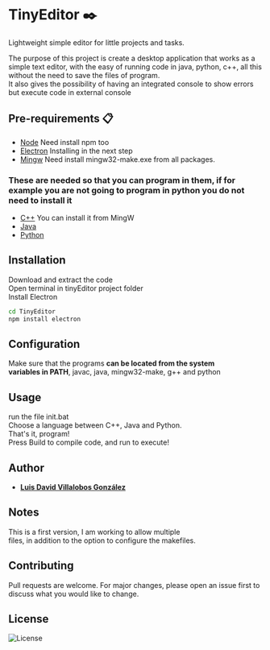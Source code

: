 # TinyEditor ✒️
Lightweight simple editor for little projects and tasks.

The purpose of this project is create a desktop application that works as a simple text editor, 
with the easy of running code in java, python, c++, all this without the need to save the files of program.  
It also gives the possibility of having an integrated console to show errors but execute code in external console

## Pre-requirements 📋
* 	[Node](https://nodejs.org/es/) Need install npm too 
* 	[Electron](https://nodejs.org/es/) Installing in the next step  
* 	[Mingw](https://osdn.net/projects/mingw/releases/) Need install mingw32-make.exe from all packages.
### These are needed so that you can program in them, if for example you are not going to program in python you do not need to install it 
*   [C++](https://osdn.net/projects/mingw/releases/) You can install it from MingW
* 	[Java](https://www.oracle.com/java/technologies/javase-downloads.html)
* 	[Python](https://www.python.org/)


## Installation
Download and extract the code  
Open terminal in tinyEditor project folder  
Install Electron
~~~cmd
cd TinyEditor
npm install electron
~~~

## Configuration
Make sure that the programs **can be located from the system   
variables in PATH**, javac, java, mingw32-make, g++ and python 

## Usage  
run the file init.bat  
Choose a language between C++, Java and Python.  
That's it, program!  
Press Build to compile code, and run to execute!

## Author 
* **[Luis David Villalobos González](https://github.com/DavidVillalobos)** 

## Notes
This is a first version, I am working to allow multiple   
files, in addition to the option to configure the makefiles.  

## Contributing
Pull requests are welcome. For major changes, please open an issue first to discuss what you would like to change.

## License
![License](https://img.shields.io/bower/l/bootstrap)
